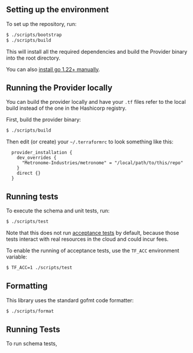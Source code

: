## Setting up the environment

To set up the repository, run:

```sh
$ ./scripts/bootstrap
$ ./scripts/build
```

This will install all the required dependencies and build the Provider binary into the root directory.

You can also [install go 1.22+ manually](https://go.dev/doc/install).

## Running the Provider locally

You can build the provider locally and have your `.tf` files refer to the local build instead of the one in the Hashicorp registry.

First, build the provider binary:

```sh
$ ./scripts/build
```

Then edit (or create) your `~/.terraformrc` to look something like this:

```hcl
  provider_installation {
    dev_overrides {
      "Metronome-Industries/metronome" = "/local/path/to/this/repo"
    }
    direct {}
  }
```

## Running tests

To execute the schema and unit tests, run:

```sh
$ ./scripts/test
```

Note that this does not run [acceptance tests](https://developer.hashicorp.com/terraform/plugin/framework/acctests) by default, because
those tests interact with real resources in the cloud and could incur fees.

To enable the running of acceptance tests, use the `TF_ACC` environment variable:

```sh
$ TF_ACC=1 ./scripts/test
```

## Formatting

This library uses the standard gofmt code formatter:

```sh
$ ./scripts/format
```

## Running Tests

To run schema tests,
